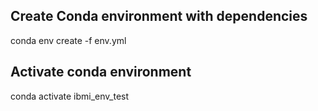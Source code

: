 ## Create Conda environment with dependencies

conda env create -f env.yml

## Activate conda environment

conda activate ibmi_env_test